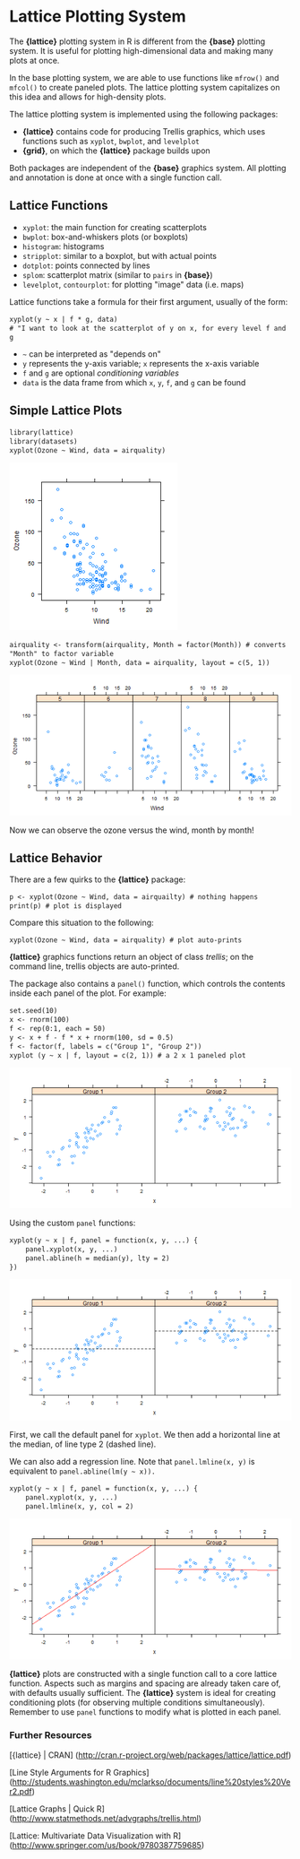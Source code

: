 Lattice Plotting System
=======================
The **{lattice}** plotting system in R is different from the **{base}** plotting system.
It is useful for plotting high-dimensional data and making many plots at once.

In the base plotting system, we are able to use functions like `mfrow()` and
`mfcol()` to create paneled plots. The lattice plotting system capitalizes on 
this idea and allows for high-density plots.

The lattice plotting system is implemented using the following packages:
* **{lattice}** contains code for producing Trellis graphics, which uses
  functions such as `xyplot`, `bwplot`, and `levelplot`
* **{grid}**, on which the **{lattice}** package builds upon

Both packages are independent of the **{base}** graphics system.
All plotting and annotation is done at once with a single function call.

Lattice Functions
-----------------
* `xyplot`: the main function for creating scatterplots
* `bwplot`: box-and-whiskers plots (or boxplots)
* `histogram`: histograms
* `stripplot`: similar to a boxplot, but with actual points
* `dotplot`: points connected by lines
* `splom`: scatterplot matrix (similar to `pairs` in **{base}**)
* `levelplot`, `contourplot`: for plotting "image" data (i.e. maps)

Lattice functions take a formula for their first argument, usually of the form:

    xyplot(y ~ x | f * g, data)
    # "I want to look at the scatterplot of y on x, for every level f and g

* `~` can be interpreted as "depends on"
* `y` represents the y-axis variable; `x` represents the x-axis variable
* `f` and `g` are optional *conditioning variables*
* `data` is the data frame from which `x`, `y`, `f`, and `g` can be found

Simple Lattice Plots
--------------------
    library(lattice)
    library(datasets)
    xyplot(Ozone ~ Wind, data = airquality)

<img src = "https://github.com/mcvmorales/datascience/blob/master/04exploratorydataanalysis/figures/xyplot1.png">

    airquality <- transform(airquality, Month = factor(Month)) # converts "Month" to factor variable
    xyplot(Ozone ~ Wind | Month, data = airquality, layout = c(5, 1))

<img src = "https://github.com/mcvmorales/datascience/blob/master/04exploratorydataanalysis/figures/xyplot2.png">

Now we can observe the ozone versus the wind, month by month!

Lattice Behavior
----------------
There are a few quirks to the **{lattice}** package:

    p <- xyplot(Ozone ~ Wind, data = airquailty) # nothing happens
    print(p) # plot is displayed

Compare this situation to the following:

    xyplot(Ozone ~ Wind, data = airquality) # plot auto-prints
    
**{lattice}** graphics functions return an object of class *trellis*; on the command line, trellis 
objects are auto-printed.

The package also contains a `panel()` function, which controls the contents 
inside each panel of the plot. For example:

    set.seed(10)
    x <- rnorm(100)
    f <- rep(0:1, each = 50)
    y <- x + f - f * x + rnorm(100, sd = 0.5)
    f <- factor(f, labels = c("Group 1", "Group 2"))
    xyplot (y ~ x | f, layout = c(2, 1)) # a 2 x 1 paneled plot

<img src = "https://github.com/mcvmorales/datascience/blob/master/04exploratorydataanalysis/figures/xyplot3.png">

Using the custom `panel` functions:

    xyplot(y ~ x | f, panel = function(x, y, ...) {
        panel.xyplot(x, y, ...)
        panel.abline(h = median(y), lty = 2)
    })

<img src = "https://github.com/mcvmorales/datascience/blob/master/04exploratorydataanalysis/figures/xyplot4.png">

First, we call the default panel for `xyplot`. We then add a horizontal line at the median, of line
type 2 (dashed line).

We can also add a regression line. Note that `panel.lmline(x, y)` is equivalent to `panel.abline(lm(y ~ x)).`

    xyplot(y ~ x | f, panel = function(x, y, ...) {
        panel.xyplot(x, y, ...)
        panel.lmline(x, y, col = 2)

<img src = "https://github.com/mcvmorales/datascience/blob/master/04exploratorydataanalysis/figures/xyplot5.png">

**{lattice}** plots are constructed with a single function call to a core lattice function.
Aspects such as margins and spacing are already taken care of, with defaults usually sufficient.
The **{lattice}** system is ideal for creating conditioning plots (for observing multiple conditions 
simultaneously). Remember to use `panel` functions to modify what is plotted in each panel.

### Further Resources
[{lattice} | CRAN] (http://cran.r-project.org/web/packages/lattice/lattice.pdf)

[Line Style Arguments for R Graphics] (http://students.washington.edu/mclarkso/documents/line%20styles%20Ver2.pdf)

[Lattice Graphs | Quick R] (http://www.statmethods.net/advgraphs/trellis.html)

[Lattice: Multivariate Data Visualization with R] (http://www.springer.com/us/book/9780387759685)
